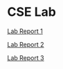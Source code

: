 # CSE Lab

[Lab Report 1](https://kingandrew3000.github.io/cse15l-lab-reports/lab-report-1-week-2.html)

[Lab Report 2](https://kingandrew3000.github.io/cse15l-lab-reports/lab-report-2-week-4.html)

[Lab Report 3](https://kingandrew3000.github.io/cse15l-lab-reports/lab-report-4-week-6.html)
